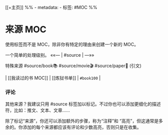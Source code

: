 [[+主页]]
%% - metadata:
	- 标签: #MOC %% 
# 来源 MOC
使用标签而不是 MOC，除非你有特定的理由来创建一个新的 MOC。

一个简单的处理级别。
««— | #source | —»»

特殊来源
#source/book📚
#source/movie🎬
#source/paper📑
(引文)

| [[我读过的书 MOC]] | [[炼狱书单]] | `#book100` |

### 评论
其他来源？我建议只用 #source 标签加以标记。不过你也可以添加更细化的描述符，比如：推文、文本、文章……

除了标记“来源”，你还可以添加额外的步骤，称为“注释”和 “高亮”，但这通常是多余的。你添加的每个来源都应该有评论和少数高亮，否则只是在收集。